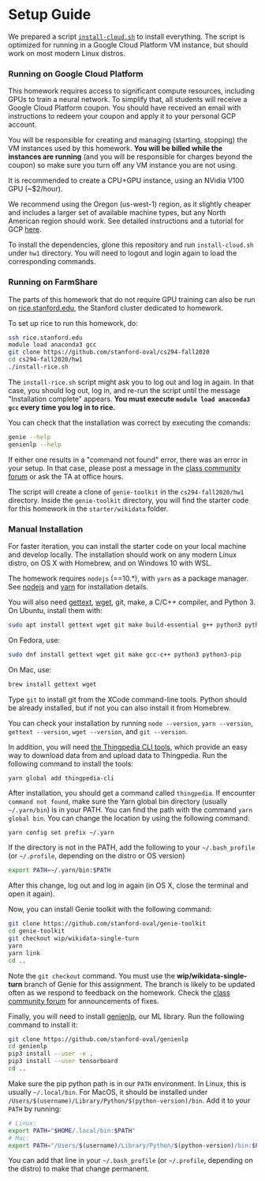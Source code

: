 # Setup Guide

We prepared a script 
[`install-cloud.sh`](https://github.com/stanford-oval/cs294-fall2020/blob/master/hw1/install-cloud.sh)
to install everything. The script is optimized for running in a Google Cloud Platform VM instance, but should work on most modern Linux distros.

### Running on Google Cloud Platform
This homework requires access to significant compute resources, 
including GPUs to train a neural network. 
To simplify that, all students will receive a Google Cloud Platform coupon. 
You should have received an email with instructions to redeem your coupon and apply it to your personal GCP account.

You will be responsible for creating and managing (starting, stopping) the VM instances used by this homework. 
**You will be billed while the instances are running** (and you will be responsible for charges beyond the coupon) 
so make sure you turn off any VM instance you are not using.

It is recommended to create a CPU+GPU instance, using an NVidia V100 GPU (~$2/hour).

We recommend using the Oregon (us-west-1) region, 
as it slightly cheaper and includes a larger set of available machine types, 
but any North American region should work.
See detailed instructions and a tutorial for GCP [here](./google-cloud.md).

To install the dependencies, glone this repository and run `install-cloud.sh` under `hw1` directory. 
You will need to logout and login again to load the corresponding commands. 

### Running on FarmShare
The parts of this homework that do not require GPU training can also be run on
[rice.stanford.edu](https://web.stanford.edu/group/farmshare/cgi-bin/wiki/index.php/Main_Page),
the Stanford cluster dedicated to homework.

To set up rice to run this homework, do:
```bash
ssh rice.stanford.edu
module load anaconda3 gcc
git clone https://github.com/stanford-oval/cs294-fall2020
cd cs294-fall2020/hw1
./install-rice.sh
```

The `install-rice.sh` script might ask you to log out and log in again. In that
case, you should log out, log in, and re-run the script until the message "Installation complete"
appears. **You must execute `module load anaconda3 gcc` every time you log in to rice.**

You can check that the installation was correct by executing the comands:
```bash
genie --help
genienlp --help
```
If either one results in a "command not found" error, there was an error in your
setup. In that case, please post a message in the [class community forum](https://community.almond.stanford.edu/c/cs294sw-aut2020/14)
or ask the TA at office hours.

The script will create a clone of `genie-toolkit` in the `cs294-fall2020/hw1`
directory. Inside the `genie-toolkit` directory, you will find the starter code
for this homework in the `starter/wikidata` folder.


### Manual Installation

For faster iteration, you can install the starter code on your local machine and develop locally.
The installation should work on any modern Linux distro, on OS X with Homebrew, and on Windows 10 with WSL.

The homework requires `nodejs` (==10.*), with `yarn` as a package manager. 
See [nodejs](https://nodejs.org/en/download/releases/) and [yarn](https://classic.yarnpkg.com/en/docs/install/) for installation details. 

You will also need [gettext](https://www.gnu.org/software/gettext/), [wget](https://www.gnu.org/software/wget/), git, make, a C/C++ compiler, and Python 3. 
On Ubuntu, install them with:
```bash
sudo apt install gettext wget git make build-essential g++ python3 python3-pip
```
On Fedora, use:
```bash
sudo dnf install gettext wget git make gcc-c++ python3 python3-pip
```
On Mac, use:
```bash
brew install gettext wget
```
Type `git` to install git from the XCode command-line tools. Python should be already installed, but if not you can also install it from Homebrew.

You can check your installation by running `node --version`, `yarn --version`, `gettext --version`, `wget --version`, and `git --version`.

In addition, you will need [the Thingpedia CLI tools](https://github.com/stanford-oval/thingpedia-cli),
which provide an easy way to download data from and upload data to Thingpedia. 
Run the following command to install the tools: 
```bash
yarn global add thingpedia-cli
```

After installation, you should get a command called `thingpedia`.
If encounter `command not found`, make sure the Yarn global bin directory
(usually `~/.yarn/bin`) is in your PATH. You can find the path with the command
`yarn global bin`.
You can change the location by using the following command:
```
yarn config set prefix ~/.yarn
```

If the directory is not in the PATH, add the following to your `~/.bash_profile` (or `~/.profile`, depending on the distro or OS version)
```bash
export PATH=~/.yarn/bin:$PATH
```
After this change, log out and log in again (in OS X, close the terminal and open it again).

Now, you can install Genie toolkit with the following command: 
```bash
git clone https://github.com/stanford-oval/genie-toolkit
cd genie-toolkit
git checkout wip/wikidata-single-turn
yarn
yarn link
cd ..
```

Note the `git checkout` command. You must use the **wip/wikidata-single-turn** branch of Genie for this assignment.
The branch is likely to be updated often as we respond to feedback on the homework. Check the [class community forum](https://community.almond.stanford.edu/c/cs294sw-aut2020/14) for announcements of fixes.

Finally, you will need to install [genienlp](https://github.com/stanford-oval/genienlp), our ML library.
Run the following command to install it:

```bash
git clone https://github.com/stanford-oval/genienlp
cd genienlp
pip3 install --user -e .
pip3 install --user tensorboard
cd ..
```

Make sure the pip python path is in our `PATH` environment.
In Linux, this is usually `~/.local/bin`. For MacOS, it should be installed under `/Users/$(username)/Library/Python/$(python-version)/bin`.
Add it to your `PATH` by running:
```bash
# Linux:
export PATH="$HOME/.local/bin:$PATH"
# Mac:
export PATH="/Users/$(username)/Library/Python/$(python-version)/bin:$PATH"
```
You can add that line in your `~/.bash_profile` (or `~/.profile`, depending on the distro) to make that change permanent.

